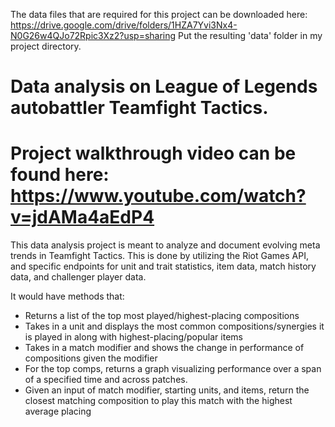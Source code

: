 The data files that are required for this project can be downloaded here: https://drive.google.com/drive/folders/1HZA7Yvi3Nx4-N0G26w4QJo72Rpic3Xz2?usp=sharing
Put the resulting 'data' folder in my project directory.

# Data analysis on League of Legends autobattler Teamfight Tactics.

# Project walkthrough video can be found here: https://www.youtube.com/watch?v=jdAMa4aEdP4

This data analysis project is meant to analyze and document evolving meta trends in Teamfight Tactics. This is done by utilizing the Riot Games API, and specific endpoints for unit and trait statistics, item data, match history data, and challenger player data.

It would have methods that:
- Returns a list of the top most played/highest-placing compositions
- Takes in a unit and displays the most common compositions/synergies it is played in along with highest-placing/popular items
- Takes in a match modifier and shows the change in performance of compositions given the modifier
- For the top comps, returns a graph visualizing performance over a span of a specified time and across patches.
- Given an input of match modifier, starting units, and items, return the closest matching composition to play this match with the highest average placing
